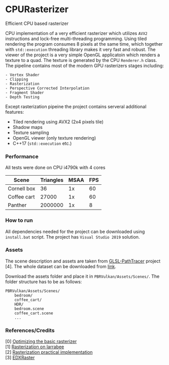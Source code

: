 # CPURasterizer

Efficient CPU based rasterizer

CPU implementation of a very efficient rasterizer which utilizes `AVX2` instructions and lock-free multi-threading programming. Using tiled rendering the program consumes 8 pixels at the same time, which together with `std::execution` threading library makes it very fast and robust. The viewer of the project is a very simple OpenGL applicatoin which renders a texture to a quad. The texture is generated by the CPU `Renderer.h` class. The pipeline contains most of the modern GPU rasterizers stages including:

```
- Vertex Shader
- Clipping
- Rasterization
- Perspective Corrected Interpolation
- Fragment Shader
- Depth Testing
```

Except rasterization pipeine the project contains serveral additional features:   

- Tiled rendering using AVX2 (2x4 pixels tile)
- Shadow maps
- Texture sampling
- OpenGL viewer (only texture rendering)
- C++17 (`std::execution` etc.)

### Performance

All tests were done on CPU i4790k with 4 cores

| Scene         | Triangles | MSAA | FPS |
| ------------- |-----------|------|-----|
| Cornell box   | 36        |  1x  | 60  |
| Coffee cart   | 27000     |  1x  | 60  |
| Panther       | 2000000   |  1x  |  8  |

### How to run

All dependencies needed for the project can be downloaded using `install.bat` script. The project has `Visual Studio 2019` solution.

### Assets

The scene description and assets are taken from [GLSL-PathTracer](https://github.com/knightcrawler25/GLSL-PathTracer) project [4]. The whole dataset can be downloaded from [link](https://drive.google.com/file/d/1UFMMoVb5uB7WIvCeHOfQ2dCQSxNMXluB/view).

Download the assets folder and place it in `PBRVulkan/Assets/Scenes/`. The folder structure has to be as follows:

```
PBRVulkan/Assets/Scenes/
    bedroom/
    coffee_cart/
    HDR/
    bedroom.scene
    coffee_cart.scene
    ...
```

### References/Credits
[0] [Optimizing the basic rasterizer](https://fgiesen.wordpress.com/2013/02/10/optimizing-the-basic-rasterizer/)  
[1] [Rasterization on larrabee](https://www.drdobbs.com/parallel/rasterization-on-larrabee/217200602)  
[2] [Rasterization practical implementation](https://www.scratchapixel.com/lessons/3d-basic-rendering/rasterization-practical-implementation/rasterization-practical-implementation)  
[3] [EDXRaster](https://github.com/behindthepixels/EDXRaster)
